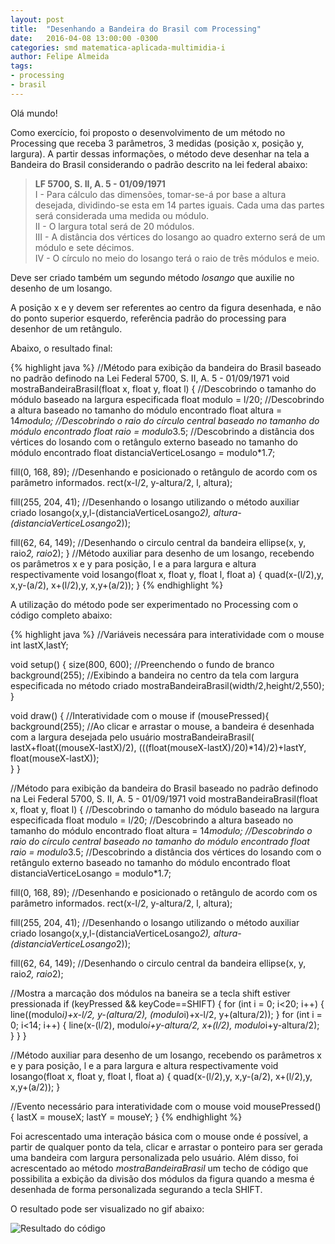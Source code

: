 ```yaml
---
layout: post
title:  "Desenhando a Bandeira do Brasil com Processing"
date:   2016-04-08 13:00:00 -0300
categories: smd matematica-aplicada-multimidia-i
author: Felipe Almeida
tags:
- processing
- brasil
---
```


Olá mundo!

Como exercício, foi proposto o desenvolvimento de um método no Processing que receba 3 parâmetros, 3 medidas (posição x, posição y, largura). A partir dessas informações, o método deve desenhar na tela a Bandeira do Brasil considerando o padrão descrito na lei federal abaixo:

>**LF 5700, S. II, A. 5 - 01/09/1971**  
I - Para cálculo das dimensões, tomar-se-á por base a altura desejada, dividindo-se esta em 14 partes iguais. Cada uma das partes será considerada uma medida ou módulo.  
II - O largura total será de 20 módulos.  
III - A distância dos vértices do losango ao quadro externo será de um módulo e sete décimos.  
IV - O círculo no meio do losango terá o raio de três módulos e meio.

Deve ser criado também um segundo método *losango* que auxilie no desenho de um losango.

A posição x e y devem ser referentes ao centro da figura desenhada, e não do ponto superior esquerdo, referência padrão do processing para desenhor de um retângulo.  

Abaixo, o resultado final:

{% highlight java %}
//Método para exibição da bandeira do Brasil baseado no padrão definodo na Lei Federal 5700, S. II, A. 5 - 01/09/1971
void mostraBandeiraBrasil(float x, float y, float l) 
{
  //Descobrindo o tamanho do módulo baseado na largura especificada
  float modulo = l/20;
  //Descobrindo a altura baseado no tamanho do módulo encontrado
  float altura = 14*modulo;
  //Descobrindo o raio do círculo central baseado no tamanho do módulo encontrado
  float raio = modulo*3.5;
  //Descobrindo a distância dos vértices do losando com o retângulo externo baseado no tamanho do módulo encontrado
  float distanciaVerticeLosango = modulo*1.7;
  
  fill(0, 168, 89);
  //Desenhando e posicionado o retângulo de acordo com os parâmetro informados.
  rect(x-l/2, y-altura/2, l, altura);
  
  fill(255, 204, 41);
  //Desenhando o losango utilizando o método auxiliar criado
  losango(x,y,l-(distanciaVerticeLosango*2), altura-(distanciaVerticeLosango*2));
  
  fill(62, 64, 149);
  //Desenhando o circulo central da bandeira
  ellipse(x, y, raio*2, raio*2);
}
//Método auxiliar para desenho de um losango, recebendo os parâmetros x e y para posição, l e a para largura e altura respectivamente
void losango(float x, float y, float l, float a) 
{
  quad(x-(l/2),y, x,y-(a/2), x+(l/2),y, x,y+(a/2));
}
{% endhighlight %}

A utilização do método pode ser experimentado no Processing com o código completo abaixo:

{% highlight java %}
//Variáveis necessára para interatividade com o mouse
int lastX,lastY;

void setup() {
  size(800, 600);
  //Preenchendo o fundo de branco
  background(255);
  //Exibindo a bandeira no centro da tela com largura especificada no método criado
  mostraBandeiraBrasil(width/2,height/2,550);
}

void draw() {
  //Interatividade com o mouse
  if (mousePressed){
    background(255);
    //Ao clicar e arrastar o mouse, a bandeira é desenhada com a largura desejada pelo usuário
    mostraBandeiraBrasil(
      lastX+float((mouseX-lastX)/2),
      (((float(mouseX-lastX)/20)*14)/2)+lastY,
      float(mouseX-lastX));    
  }
}

//Método para exibição da bandeira do Brasil baseado no padrão definodo na Lei Federal 5700, S. II, A. 5 - 01/09/1971
void mostraBandeiraBrasil(float x, float y, float l) 
{
  //Descobrindo o tamanho do módulo baseado na largura especificada
  float modulo = l/20;
  //Descobrindo a altura baseado no tamanho do módulo encontrado
  float altura = 14*modulo;
  //Descobrindo o raio do círculo central baseado no tamanho do módulo encontrado
  float raio = modulo*3.5;
  //Descobrindo a distância dos vértices do losando com o retângulo externo baseado no tamanho do módulo encontrado
  float distanciaVerticeLosango = modulo*1.7;
  
  fill(0, 168, 89);
  //Desenhando e posicionado o retângulo de acordo com os parâmetro informados.
  rect(x-l/2, y-altura/2, l, altura);
  
  fill(255, 204, 41);
  //Desenhando o losango utilizando o método auxiliar criado
  losango(x,y,l-(distanciaVerticeLosango*2), altura-(distanciaVerticeLosango*2));
  
  fill(62, 64, 149);
  //Desenhando o circulo central da bandeira
  ellipse(x, y, raio*2, raio*2);
  
  //Mostra a marcação dos módulos na baneira se a tecla shift estiver pressionada
  if (keyPressed && keyCode==SHIFT) {
    for (int i = 0; i<20; i++) {
      line((modulo*i)+x-l/2, y-(altura/2), (modulo*i)+x-l/2, y+(altura/2));
    }
    for (int i = 0; i<14; i++) {
      line(x-(l/2), modulo*i+y-altura/2, x+(l/2), modulo*i+y-altura/2);
    }
  } 
}

//Método auxiliar para desenho de um losango, recebendo os parâmetros x e y para posição, l e a para largura e altura respectivamente
void losango(float x, float y, float l, float a) {
  quad(x-(l/2),y, x,y-(a/2), x+(l/2),y, x,y+(a/2));
}

//Evento necessário para interatividade com o mouse
void mousePressed() {
  lastX = mouseX;
  lastY = mouseY;
}
{% endhighlight %}

Foi acrescentado uma interação básica com o mouse onde é possível, a partir de qualquer ponto da tela, clicar e arrastar o ponteiro para ser gerada uma bandeira com largura personalizada pelo usuário. Além disso, foi acrescentado ao método *mostraBandeiraBrasil* um techo de código que possibilita a exbição da divisão dos módulos da figura quando a mesma é desenhada de forma personalizada segurando a tecla SHIFT.

O resultado pode ser visualizado no gif abaixo:

![Resultado do código](http://i.giphy.com/l3V0dOOW1x2QVC44o.gif)